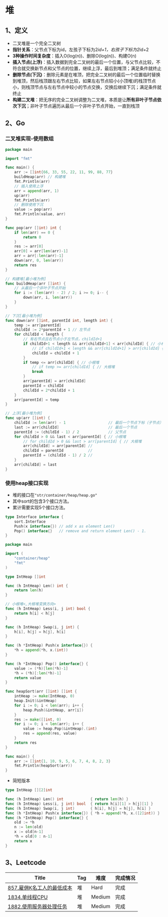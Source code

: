 # 堆

## 1、定义

- 二叉堆是一个完全二叉树
- **指针关系**：父节点下标为id，左孩子下标为2*id+1，右孩子下标为2*id+2
- **3种操作时间复杂度**：插入O(log(n))、删除O(log(n))、构建O(n)
- **插入节点(上浮)**：插入数据到完全二叉树的最后一个位置，与父节点比较，不符合就交换新节点和父节点的位置，继续上浮，最后到堆顶；满足条件就终止
- **删除节点(下沉)**：删除元素是在堆顶，把完全二叉树的最后一个位置临时替换到堆顶，然后栈顶跟左右节点比较，如果左右节点较小(小顶堆)的栈顶节点小，则栈顶节点与左右节点中较小的节点交换，交换后继续下沉；满足条件就终止
- **构建二叉堆**：把无序的完全二叉树调整为二叉堆，本质是让**所有非叶子节点依次下沉**；非叶子节点遍历从最后一个非叶子节点开始，一直到栈顶

## 2、Go

### 二叉堆实现-使用数组

```go
package main

import "fmt"

func main() {
	arr := []int{66, 33, 55, 22, 11, 99, 88, 77}
	buildHeap(arr) // 构建堆
	fmt.Println(arr)
	// 插入使用上浮
	arr = append(arr, 1)
	up(arr)
	fmt.Println(arr)
	// 删除使用下沉
	value := pop(arr)
	fmt.Println(value, arr)
}

func pop(arr []int) int {
	if len(arr) == 0 {
		return 0
	}
	res := arr[0]
	arr[0] = arr[len(arr)-1]
	arr = arr[:len(arr)-1]
	down(arr, 0, len(arr))
	return res
}

// 构建堆[最小堆为例]
func buildHeap(arr []int) {
	// 从最后一个非叶子节点开始
	for i := (len(arr) - 2) / 2; i >= 0; i-- {
		down(arr, i, len(arr))
	}
}

// 下沉[最小堆为例]
func down(arr []int, parentId int, length int) {
	temp := arr[parentId]
	childId := 2*parentId + 1 // 左节点
	for childId < length {
		// 有右节点且右节点小于左节点，childId+1
		if childId+1 < length && arr[childId+1] < arr[childId] { // 小根堆
			// if childId+1 < length && arr[childId+1] > arr[childId] { // 大根堆
			childId = childId + 1
		}
		if temp <= arr[childId] { // 小根堆
			// if temp >= arr[childId] { // 大根堆
			break
		}
		arr[parentId] = arr[childId]
		parentId = childId
		childId = 2*childId + 1
	}
	arr[parentId] = temp
}

// 上浮[最小堆为例]
func up(arr []int) {
	childId := len(arr) - 1                   // 最后一个节点下标（子节点）
	last := arr[childId]                      // 最后一个节点
	parentId := (childId - 1) / 2             // 父节点
	for childId > 0 && last < arr[parentId] { // 小根堆
		// for childId > 0 && last > arr[parentId] { // 大根堆
		arr[childId] = arr[parentId] //
		childId = parentId           //
		parentId = (childId - 1) / 2 //
	}
	arr[childId] = last
}
```

### 使用heap接口实现

- 堆的接口在`"str/container/heap/heap.go"`
- 其中sort的包含3个接口方法。
- 累计需要实现5个接口方法。
```go
type Interface interface {
	sort.Interface
	Push(x interface{}) // add x as element Len()
	Pop() interface{}   // remove and return element Len() - 1.
}
```

```go
package main

import (
	"container/heap"
	"fmt"
)

type IntHeap []int

func (h IntHeap) Len() int {
	return len(h)
}

// 小根堆<,大根堆变换方向>
func (h IntHeap) Less(i, j int) bool {
	return h[i] < h[j]
}

func (h IntHeap) Swap(i, j int) {
	h[i], h[j] = h[j], h[i]
}

func (h *IntHeap) Push(x interface{}) {
	*h = append(*h, x.(int))
}

func (h *IntHeap) Pop() interface{} {
	value := (*h)[len(*h)-1]
	*h = (*h)[:len(*h)-1]
	return value
}

func heapSort(arr []int) []int {
	intHeap := make(IntHeap, 0)
	heap.Init(&intHeap)
	for i := 0; i < len(arr); i++ {
		heap.Push(&intHeap, arr[i])
	}
	res := make([]int, 0)
	for i := 0; i < len(arr); i++ {
		value := heap.Pop(&intHeap).(int)
		res = append(res, value)
	}
	return res
}

func main() {
	arr := []int{1, 10, 9, 5, 6, 7, 4, 8, 2, 3}
	fmt.Println(heapSort(arr))
}
```

- 简短版本

```go
type IntHeap [][2]int

func (h IntHeap) Len() int            { return len(h) }
func (h IntHeap) Less(i, j int) bool  { return h[i][1] > h[j][1] }
func (h IntHeap) Swap(i, j int)       { h[i], h[j] = h[j], h[i] }
func (h *IntHeap) Push(x interface{}) { *h = append(*h, x.([2]int)) }
func (h *IntHeap) Pop() interface{} {
	old := *h
	n := len(old)
	x := old[n-1]
	*h = old[0 : n-1]
	return x
}
```

## 3、Leetcode

| Title                                                        | Tag  | 难度   | 完成情况 |
| ------------------------------------------------------------ | ---- | ------ | -------- |
| [857.雇佣K名工人的最低成本](https://leetcode-cn.com/problems/minimum-cost-to-hire-k-workers/) | 堆   | Hard   | 完成     |
| [1834.单线程CPU](https://leetcode-cn.com/problems/single-threaded-cpu/) | 堆   | Medium | 完成     |
| [1882.使用服务器处理任务](https://leetcode-cn.com/problems/process-tasks-using-servers/) | 堆   | Medium | 完成     |

